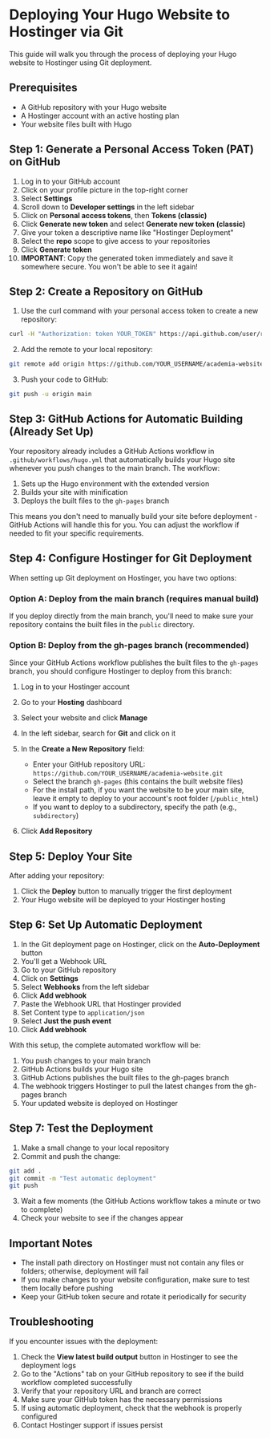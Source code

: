 # Deploying Your Hugo Website to Hostinger via Git

This guide will walk you through the process of deploying your Hugo website to Hostinger using Git deployment.

## Prerequisites
- A GitHub repository with your Hugo website
- A Hostinger account with an active hosting plan
- Your website files built with Hugo

## Step 1: Generate a Personal Access Token (PAT) on GitHub

1. Log in to your GitHub account
2. Click on your profile picture in the top-right corner
3. Select **Settings**
4. Scroll down to **Developer settings** in the left sidebar
5. Click on **Personal access tokens**, then **Tokens (classic)**
6. Click **Generate new token** and select **Generate new token (classic)**
7. Give your token a descriptive name like "Hostinger Deployment"
8. Select the **repo** scope to give access to your repositories
9. Click **Generate token**
10. **IMPORTANT**: Copy the generated token immediately and save it somewhere secure. You won't be able to see it again!

## Step 2: Create a Repository on GitHub

1. Use the curl command with your personal access token to create a new repository:

```bash
curl -H "Authorization: token YOUR_TOKEN" https://api.github.com/user/repos -d '{"name":"academia-website","private":false,"description":"My academic website built with Hugo"}'
```

2. Add the remote to your local repository:

```bash
git remote add origin https://github.com/YOUR_USERNAME/academia-website.git
```

3. Push your code to GitHub:

```bash
git push -u origin main
```

## Step 3: GitHub Actions for Automatic Building (Already Set Up)

Your repository already includes a GitHub Actions workflow in `.github/workflows/hugo.yml` that automatically builds your Hugo site whenever you push changes to the main branch. The workflow:

1. Sets up the Hugo environment with the extended version
2. Builds your site with minification
3. Deploys the built files to the `gh-pages` branch

This means you don't need to manually build your site before deployment - GitHub Actions will handle this for you. You can adjust the workflow if needed to fit your specific requirements.

## Step 4: Configure Hostinger for Git Deployment

When setting up Git deployment on Hostinger, you have two options:

### Option A: Deploy from the main branch (requires manual build)

If you deploy directly from the main branch, you'll need to make sure your repository contains the built files in the `public` directory.

### Option B: Deploy from the gh-pages branch (recommended)

Since your GitHub Actions workflow publishes the built files to the `gh-pages` branch, you should configure Hostinger to deploy from this branch:

1. Log in to your Hostinger account
2. Go to your **Hosting** dashboard
3. Select your website and click **Manage**
4. In the left sidebar, search for **Git** and click on it
5. In the **Create a New Repository** field:
   - Enter your GitHub repository URL: `https://github.com/YOUR_USERNAME/academia-website.git`
   - Select the branch `gh-pages` (this contains the built website files)
   - For the install path, if you want the website to be your main site, leave it empty to deploy to your account's root folder (`/public_html`)
   - If you want to deploy to a subdirectory, specify the path (e.g., `subdirectory`)

6. Click **Add Repository**

## Step 5: Deploy Your Site

After adding your repository:

1. Click the **Deploy** button to manually trigger the first deployment
2. Your Hugo website will be deployed to your Hostinger hosting

## Step 6: Set Up Automatic Deployment

1. In the Git deployment page on Hostinger, click on the **Auto-Deployment** button
2. You'll get a Webhook URL
3. Go to your GitHub repository
4. Click on **Settings**
5. Select **Webhooks** from the left sidebar
6. Click **Add webhook**
7. Paste the Webhook URL that Hostinger provided
8. Set Content type to `application/json`
9. Select **Just the push event**
10. Click **Add webhook**

With this setup, the complete automated workflow will be:
1. You push changes to your main branch
2. GitHub Actions builds your Hugo site
3. GitHub Actions publishes the built files to the gh-pages branch
4. The webhook triggers Hostinger to pull the latest changes from the gh-pages branch
5. Your updated website is deployed on Hostinger

## Step 7: Test the Deployment

1. Make a small change to your local repository
2. Commit and push the change:

```bash
git add .
git commit -m "Test automatic deployment"
git push
```

3. Wait a few moments (the GitHub Actions workflow takes a minute or two to complete)
4. Check your website to see if the changes appear

## Important Notes

- The install path directory on Hostinger must not contain any files or folders; otherwise, deployment will fail
- If you make changes to your website configuration, make sure to test them locally before pushing
- Keep your GitHub token secure and rotate it periodically for security

## Troubleshooting

If you encounter issues with the deployment:

1. Check the **View latest build output** button in Hostinger to see the deployment logs
2. Go to the "Actions" tab on your GitHub repository to see if the build workflow completed successfully
3. Verify that your repository URL and branch are correct
4. Make sure your GitHub token has the necessary permissions
5. If using automatic deployment, check that the webhook is properly configured
6. Contact Hostinger support if issues persist 